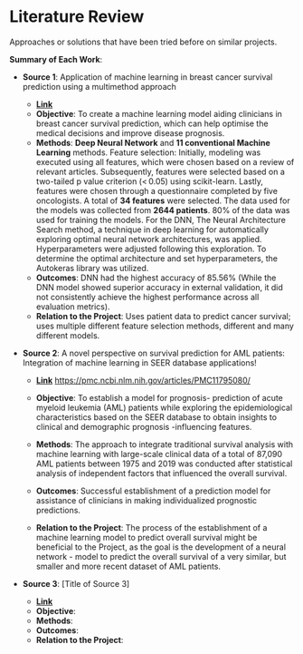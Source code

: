 # Literature Review

Approaches or solutions that have been tried before on similar projects.

**Summary of Each Work**:

- **Source 1**: Application of machine learning in breast cancer survival prediction using a multimethod approach

  - **[Link](https://www.nature.com/articles/s41598-024-81734-y)**
  - **Objective**: To create a machine learning model aiding clinicians in breast cancer survival prediction, which can help optimise the medical decisions and improve disease prognosis.
  - **Methods**: **Deep Neural Network** and **11 conventional Machine Learning** methods. Feature selection: Initially, modeling was executed using all features, which were chosen based on a review of relevant articles. Subsequently, features were selected based on a two-tailed p value criterion (< 0.05) using scikit-learn. Lastly, features were chosen through a questionnaire completed by five oncologists. A total of **34 features** were selected. The data used for the models was collected from **2644 patients**. 80% of the data was used for training the models. For the DNN, The Neural Architecture Search method, a technique in deep learning for automatically exploring optimal neural network architectures, was applied. Hyperparameters were adjusted following this exploration. To determine the optimal architecture and set hyperparameters, the Autokeras library was utilized.
  - **Outcomes**: DNN had the highest accuracy of 85.56% (While the DNN model showed superior accuracy in external validation, it did not consistently achieve the highest performance across all evaluation metrics).
  - **Relation to the Project**: Uses patient data to predict cancer survival; uses multiple different feature selection methods, different and many different models.

- **Source 2**: A novel perspective on survival prediction for AML patients: Integration of machine learning in SEER database applications!

  - **[Link]()** https://pmc.ncbi.nlm.nih.gov/articles/PMC11795080/

  - **Objective**: To establish a model for prognosis- prediction of  acute myeloid leukemia (AML) patients while exploring the epidemiological characteristics based on the SEER database to obtain insights to clinical and demographic prognosis -influencing features.

  - **Methods**: The approach to integrate traditional survival analysis with machine learning with large-scale clinical data of a total of 87,090 AML patients between 1975 and 2019 was conducted after statistical analysis of independent factors that influenced the overall survival. 

  - **Outcomes**: Successful establishment of a prediction model for assistance of clinicians in making individualized prognostic predictions.

  - **Relation to the Project**: The process of the establishment of a machine learning model to predict overall survival might be beneficial to the Project, as the goal is the development of a neural network - model to predict the overall survival of a very similar, but smaller and more recent dataset of AML patients.


- **Source 3**: [Title of Source 3]

  - **[Link]()**
  - **Objective**:
  - **Methods**:
  - **Outcomes**:
  - **Relation to the Project**:
